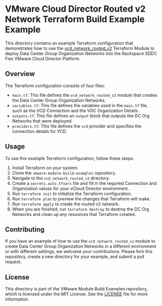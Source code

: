 # VMware Cloud Director Routed v2 Network Terraform Build Example Example

This directory contains an example Terraform configuration that demonstrates how to use the [vcd_network_routed_v2](https://github.com/global-vmware/vcd_network_routed_v2) Terraform Module to deploy Data Center Group Organization Networks into the Rackspace SDDC Flex VMware Cloud Director Platform.

## Overview

The Terraform configuration consists of four files:

- `main.tf`: This file defines the `vcd_network_routed_v2` module that creates the Data Center Group Organization Networks.
- `variables.tf`: This file defines the variables used in the `main.tf` file, such as the VCD Connection and the VDC Organization Details.
- `outputs.tf`: This file defines an `output` block that outputs the DC Org Networks that were deployed.
- `providers.tf`: This file defines the `vcd` provider and specifies the connection details for VCD.

## Usage

To use this example Terraform configuration, follow these steps:

1. Install Terraform on your system.
2. Clone the `vmware-module-build-examples` repository.
3. Navigate to the `vcd_network_routed_v2` directory.
4. Create a `secrets.auto.tfvars` file and fill in the required Connection and Organization values for your vCloud Director environment.
5. Run `terraform init` to initialize the Terraform configuration.
6. Run `terraform plan` to preview the changes that Terraform will make.
7. Run `terraform apply` to create the routed v2 network.
8. When you are finished, run `terraform destroy` to destroy the DC Org Networks and clean up any resources that Terraform created.

## Contributing

If you have an example of how to use the `vcd_network_routed_v2` module to create Data Center Group Organization Networks in a different environment or with different settings, we welcome your contributions. Please fork this repository, create a new directory for your example, and submit a pull request.

## License

This directory is part of the VMware Module Build Examples repository, which is licensed under the MIT License. See the [LICENSE](../LICENSE) file for more information.
